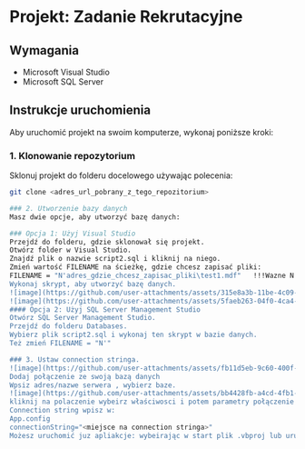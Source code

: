 # Projekt: Zadanie Rekrutacyjne

## Wymagania
- Microsoft Visual Studio
- Microsoft SQL Server

## Instrukcje uruchomienia

Aby uruchomić projekt na swoim komputerze, wykonaj poniższe kroki:

### 1. Klonowanie repozytorium
Sklonuj projekt do folderu docelowego używając polecenia:
```bash
git clone <adres_url_pobrany_z_tego_repozitorium>

### 2. Utworzenie bazy danych
Masz dwie opcje, aby utworzyć bazę danych:

### Opcja 1: Użyj Visual Studio
Przejdź do folderu, gdzie sklonował się projekt.
Otwórz folder w Visual Studio.
Znajdź plik o nazwie script2.sql i kliknij na niego.
Zmień wartość FILENAME na ścieżkę, gdzie chcesz zapisać pliki:
FILENAME = "N'adres_gdzie_chcesz_zapisac_pliki\test1.mdf"   !!!Wazne N' ..... !!!
Wykonaj skrypt, aby utworzyć bazę danych.
![image](https://github.com/user-attachments/assets/315e8a3b-11be-4c09-b955-be742228ab67)
![image](https://github.com/user-attachments/assets/5faeb263-04f0-4ca4-a357-48568dd1ec33)
#### Opcja 2: Użyj SQL Server Management Studio
Otwórz SQL Server Management Studio.
Przejdź do folderu Databases.
Wybierz plik script2.sql i wykonaj ten skrypt w bazie danych.
Też zmień FILENAME = "N'"

### 3. Ustaw connection stringa.
![image](https://github.com/user-attachments/assets/fb11d5eb-9c60-400f-ab22-e530b986e365)
Dodaj połączenie ze swoją bazą danych
Wpsiz adres/nazwe serwera , wybierz baze.
![image](https://github.com/user-attachments/assets/bb4428fb-a4cd-4fb1-84fd-90bc54c6f593)
kliknij na polaczenie wybeirz właściwosci i potem parametry połączenie (connection string)
Connection string wpisz w:
App.config 
connectionString="<miejsce na connection stringa>"
Możesz uruchomić juz apliakcje: wybeirając w start plik .vbproj lub uruchamiając w folderze WindowsApp1.sln
